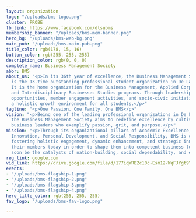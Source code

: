 ```yaml
---
layout: organization
logo: "/uploads/bms-logo.png"
cluster: PROBE
fb_link: https://www.facebook.com/dlsubms
membership_banner: "/uploads/bms-mem-banner.png"
hero_bg: "/uploads/bms-web-bg.png"
main_pub: "/uploads/bms-main-pub.png"
title_color: rgb(178, 15, 16)
button_color: rgb(255, 255, 255)
description_color: rgb(0, 0, 0)
complete_name: Business Management Society
abbr: BMS
about_us: "<p>In its 36th year of excellence, the Business Management Society (BMS)
  is the 13-time outstanding professional student organization in De La Salle University.
  It is the home organization for the Business Management, Applied Corporate Management,
  and Interdisciplinary Businesses Studies programs. Through leadership and project-implementation
  opportunities, member engagement activities, and socio-civic initiatives, BMS creates
  a holistic growth environment for all students.</p>"
tagline: "<p>One Passion. One Family. One BMS</p>"
vision: "<p>Being one of the leading professional organizations in De La Salle University,
  the Business Management Society aims to redefine excellence by cultivating competent
  business leaders who exemplify passion, grit, and purpose.</p>"
mission: "<p>Through its organizational pillars of Academic Excellence, Organizational
  Innovation, Personal Development, and Social Responsibility, BMS is committed to
  fostering holistic engagement, dynamic enhancement, and strategic innovation among
  their members today in order to shape them into competent business leaders who will
  soon be the catalysts of nation-building, social dependability, and economic development.</p>"
reg_link: google.com
vid_link: https://drive.google.com/file/d/177iqWRB2c10c-Esm12-WqFJYgt9Y6UH2/preview
events:
- "/uploads/bms-flagship-1.png"
- "/uploads/bms-flagship-2.png"
- "/uploads/bms-flagship-3.png"
- "/uploads/bms-flagship-4.png"
hero_title_color: rgb(255, 255, 255)
fav_logo: "/uploads/bms-fav-logo.png"

---
```

